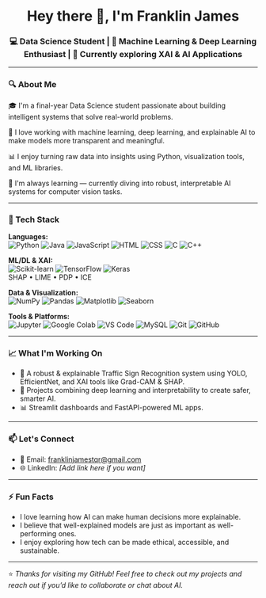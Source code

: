 <h1 align="center">Hey there 👋, I'm Franklin James</h1>
<h3 align="center">💻 Data Science Student | 🤖 Machine Learning & Deep Learning Enthusiast | 🌱 Currently exploring XAI & AI Applications</h3>

---

### 🔍 About Me

🎓 I'm a final-year Data Science student passionate about building intelligent systems that solve real-world problems.

🚀 I love working with machine learning, deep learning, and explainable AI to make models more transparent and meaningful.

📊 I enjoy turning raw data into insights using Python, visualization tools, and ML libraries.

🌱 I'm always learning — currently diving into robust, interpretable AI systems for computer vision tasks.

---

### 🧰 Tech Stack

**Languages:**  
![Python](https://img.shields.io/badge/Python-3776AB?style=flat&logo=python&logoColor=white)
![Java](https://img.shields.io/badge/Java-007396?style=flat&logo=java&logoColor=white)
![JavaScript](https://img.shields.io/badge/JavaScript-F7DF1E?style=flat&logo=javascript&logoColor=black)
![HTML](https://img.shields.io/badge/HTML5-E34F26?style=flat&logo=html5&logoColor=white)
![CSS](https://img.shields.io/badge/CSS3-1572B6?style=flat&logo=css3&logoColor=white)
![C](https://img.shields.io/badge/C-00599C?style=flat&logo=c&logoColor=white)
![C++](https://img.shields.io/badge/C++-00599C?style=flat&logo=cplusplus&logoColor=white)

**ML/DL & XAI:**  
![Scikit-learn](https://img.shields.io/badge/Scikit--Learn-F7931E?style=flat&logo=scikit-learn&logoColor=white)
![TensorFlow](https://img.shields.io/badge/TensorFlow-FF6F00?style=flat&logo=tensorflow&logoColor=white)
![Keras](https://img.shields.io/badge/Keras-D00000?style=flat&logo=keras&logoColor=white)  
SHAP • LIME • PDP • ICE

**Data & Visualization:**  
![NumPy](https://img.shields.io/badge/NumPy-013243?style=flat&logo=numpy&logoColor=white)
![Pandas](https://img.shields.io/badge/Pandas-150458?style=flat&logo=pandas&logoColor=white)
![Matplotlib](https://img.shields.io/badge/Matplotlib-2061BD?style=flat)
![Seaborn](https://img.shields.io/badge/Seaborn-3776AB?style=flat)

**Tools & Platforms:**  
![Jupyter](https://img.shields.io/badge/Jupyter-F37626?style=flat&logo=jupyter&logoColor=white)
![Google Colab](https://img.shields.io/badge/Colab-F9AB00?style=flat&logo=googlecolab&logoColor=black)
![VS Code](https://img.shields.io/badge/VS--Code-007ACC?style=flat&logo=visualstudiocode&logoColor=white)
![MySQL](https://img.shields.io/badge/MySQL-4479A1?style=flat&logo=mysql&logoColor=white)
![Git](https://img.shields.io/badge/Git-F05032?style=flat&logo=git&logoColor=white)
![GitHub](https://img.shields.io/badge/GitHub-181717?style=flat&logo=github&logoColor=white)

---

### 📈 What I'm Working On

- 🔬 A robust & explainable Traffic Sign Recognition system using YOLO, EfficientNet, and XAI tools like Grad-CAM & SHAP.
- 🧠 Projects combining deep learning and interpretability to create safer, smarter AI.
- 📊 Streamlit dashboards and FastAPI-powered ML apps.

---

### 📫 Let's Connect

- 📧 Email: [franklinjamestqr@gmail.com](mailto:franklinjamestqr@gmail.com)
- 🌐 LinkedIn: *[Add link here if you want]*

---

### ⚡ Fun Facts

- I love learning how AI can make human decisions more explainable.
- I believe that well-explained models are just as important as well-performing ones.
- I enjoy exploring how tech can be made ethical, accessible, and sustainable.

---

⭐️ *Thanks for visiting my GitHub! Feel free to check out my projects and reach out if you’d like to collaborate or chat about AI.*  

